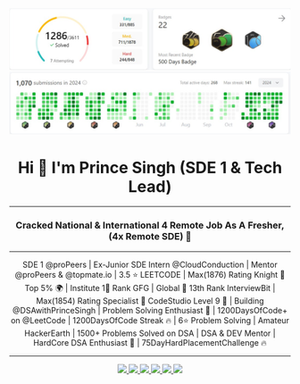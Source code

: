 ![My Profile Stats](assets/LeetCode1.jpg)
![My Profile Stats](assets/LeetCode.jpg)

<h1 align="center">Hi 👋 I'm Prince Singh (SDE 1 & Tech Lead)</h1>

---

<h3 align="center">Cracked National & International 4 Remote Job As A Fresher, (4x Remote SDE) 💯</h3>

---

<p align="center">
  SDE 1 @proPeers | Ex-Junior SDE Intern @CloudConduction | Mentor @proPeers & @topmate.io | 
  3.5 ⭐ LEETCODE | Max(1876) Rating Knight 👑 Top 5% 🌍 | Institute 1🥇 Rank GFG | Global 🥇 13th Rank InterviewBit |
  Max(1854) Rating Specialist 🧸 CodeStudio Level 9 🚀 |
  Building @DSAwithPrinceSingh | Problem Solving Enthusiast 🧠 |
  1200DaysOfCode+ on @LeetCode | 1200DaysOfCode Streak 🔥 |
  6⭐ Problem Solving | Amateur HackerEarth |
  1500+ Problems Solved on DSA |
  DSA & DEV Mentor | HardCore DSA Enthusiast 💓 |
  75DayHardPlacementChallenge 🔥
</p>

---

<p align="center">
  <a href="https://youtube.com/" target="_blank">
    <img src="https://img.shields.io/badge/YOUTUBE-FF0000?style=for-the-badge&logo=youtube&logoColor=white" />
  </a>
  <a href="https://linkedin.com/" target="_blank">
    <img src="https://img.shields.io/badge/LINKEDIN-0A66C2?style=for-the-badge&logo=linkedin&logoColor=white" />
  </a>
  <a href="https://github.com/" target="_blank">
    <img src="https://img.shields.io/badge/GITHUB-171515?style=for-the-badge&logo=github&logoColor=white" />
  </a>
  <a href="https://twitter.com/" target="_blank">
    <img src="https://img.shields.io/badge/TWITTER-1DA1F2?style=for-the-badge&logo=twitter&logoColor=white" />
  </a>
  <a href="https://topmate.io/" target="_blank">
    <img src="https://img.shields.io/badge/TOPMATE-00C776?style=for-the-badge&logo=&logoColor=white" />
  </a>
  <a href="mailto:example@example.com">
    <img src="https://img.shields.io/badge/EMAIL-D44638?style=for-the-badge&logo=gmail&logoColor=white" />
  </a>
</p>
